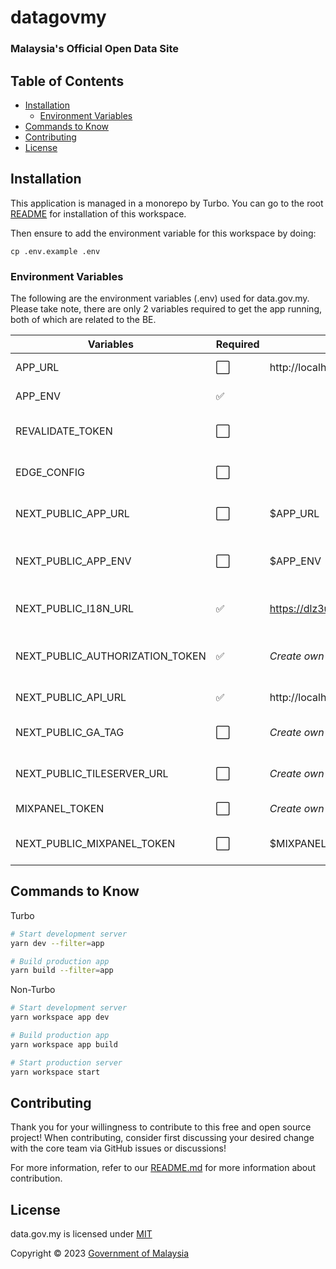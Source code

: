# datagovmy

### Malaysia's Official Open Data Site

## Table of Contents

- [Installation](#installation)
  - [Environment Variables](#environment-variables)
- [Commands to Know](#commands-to-know)
- [Contributing](#contributing)
- [License](#license)

## Installation

This application is managed in a monorepo by Turbo. You can go to the root [README](../../README.md#installation) for installation of this workspace.

Then ensure to add the environment variable for this workspace by doing:

```
cp .env.example .env
```

### Environment Variables

The following are the environment variables (.env) used for data.gov.my. Please take note, there are only 2 variables required to get the app running, both of which are related to the BE.

| Variables                       | Required | Default                              | Description                                     |
| ------------------------------- | -------- | ------------------------------------ | ----------------------------------------------- |
| APP_URL                         | ⬜️       | http://localhost:3000 (development)  | App domain. Optional                            |
| APP_ENV                         | ✅       |                                      | App current environment                         |
| REVALIDATE_TOKEN                | ⬜️       |                                      | BE token to revalidate staitc site. Optional    |
| EDGE_CONFIG                     | ⬜️       |                                      | Add to use rolling token. Optional              |
| NEXT_PUBLIC_APP_URL             | ⬜️       | $APP_URL                             | App domain, made public. Optional               |
| NEXT_PUBLIC_APP_ENV             | ⬜️       | $APP_ENV                             | App environment, made public. Optional          |
| NEXT_PUBLIC_I18N_URL            | ✅       | https://dlz3uh7rpztx1.cloudfront.net | i18n url. Used to serve translation json        |
| NEXT_PUBLIC_AUTHORIZATION_TOKEN | ✅       | _Create own_                         | Authorization token for AKSARA BE communication |
| NEXT_PUBLIC_API_URL             | ✅       | http://localhost:8000 (development)  | AKSARA BE base URL                              |
| NEXT_PUBLIC_GA_TAG              | ⬜️       | _Create own_                         | Google Analytics Tag. Optional                  |
| NEXT_PUBLIC_TILESERVER_URL      | ⬜️       | _Create own_                         | OpenStreetMap API key. Optional                 |
| MIXPANEL_TOKEN                  | ⬜️       | _Create own_                         | Mixpanel token. Optional                        |
| NEXT_PUBLIC_MIXPANEL_TOKEN      | ⬜️       | $MIXPANEL_TOKEN                      | Mixpanel token, made public. Optional           |

## Commands to Know

Turbo

```bash
# Start development server
yarn dev --filter=app

# Build production app
yarn build --filter=app
```

Non-Turbo

```bash
# Start development server
yarn workspace app dev

# Build production app
yarn workspace app build

# Start production server
yarn workspace start
```

## Contributing

Thank you for your willingness to contribute to this free and open source project! When contributing, consider first discussing your desired change with the core team via GitHub issues or discussions!

For more information, refer to our [README.md](../../README.md#contributing) for more information about contribution.

## License

data.gov.my is licensed under [MIT](/LICENSE.md)

Copyright © 2023 [Government of Malaysia](#)
